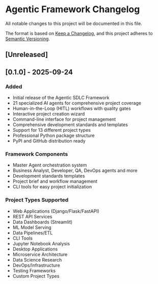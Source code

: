 # Agentic Framework Changelog

All notable changes to this project will be documented in this file.

The format is based on [Keep a Changelog](https://keepachangelog.com/en/1.0.0/),
and this project adheres to [Semantic Versioning](https://semver.org/spec/v2.0.0.html).

## [Unreleased]

## [0.1.0] - 2025-09-24

### Added
- Initial release of the Agentic SDLC Framework
- 21 specialized AI agents for comprehensive project coverage
- Human-in-the-Loop (HITL) workflows with quality gates
- Interactive project creation wizard
- Command-line interface for project management
- Comprehensive development standards and templates
- Support for 13 different project types
- Professional Python package structure
- PyPI and GitHub distribution ready

### Framework Components
- Master Agent orchestration system
- Business Analyst, Developer, QA, DevOps agents and more
- Development standards templates
- Project brief and workflow management
- CLI tools for easy project initialization

### Project Types Supported
- Web Applications (Django/Flask/FastAPI)
- REST API Services
- Data Dashboards (Streamlit)
- ML Model Serving
- Data Pipelines/ETL
- CLI Tools
- Jupyter Notebook Analysis
- Desktop Applications
- Microservice Architecture
- Data Science Research
- DevOps/Infrastructure
- Testing Frameworks
- Custom Project Types